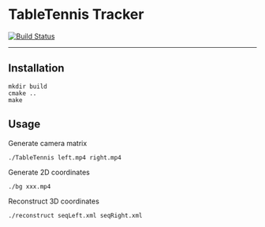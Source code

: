 # TableTennis Tracker

[![Build Status](https://travis-ci.org/BrotherJing/TableTennis.svg?branch=master)](https://travis-ci.org/BrotherJing/TableTennis)

---

## Installation

```
mkdir build
cmake ..
make
```

## Usage

Generate camera matrix
```
./TableTennis left.mp4 right.mp4
```

Generate 2D coordinates
```
./bg xxx.mp4
```

Reconstruct 3D coordinates
```
./reconstruct seqLeft.xml seqRight.xml
```